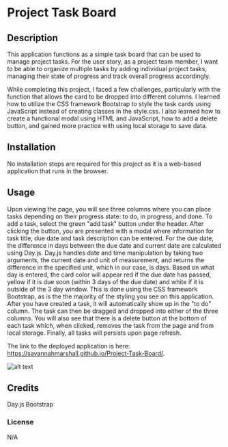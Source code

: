 # Project Task Board

## Description
This application functions as a simple task board that can be used to manage project tasks. For the user story, as a project team member, I want to be able to organize multiple tasks by adding individual project tasks, managing their state of progress and track overall progress accordingly. 

While completing this project, I faced a few challenges, particularly with the function that allows the card to be dropped into different columns. I learned how to utilize the CSS framework Bootstrap to style the task cards using JavaScript instead of creating classes in the style.css. I also learned how to create a functional modal using HTML and JavaScript, how to add a delete button, and gained more practice with using local storage to save data.


## Installation
No installation steps are required for this project as it is a web-based application that runs in the browser.

## Usage
Upon viewing the page, you will see three columns where you can place tasks depending on their progress state: to do, in progress, and done. To add a task, select the green "add task" button under the header. After clicking the button, you are presented with a modal where information for task title, due date and task description can be entered. For the due date, the difference in days between the due date and current date are calculated using Day.js. Day.js handles date and time manipulation by taking two arguments, the current date and unit of measurement, and returns the difference in the specified unit, which in our case, is days. Based on what day is entered, the card color will appear red if the due date has passed, yellow if it is due soon (within 3 days of the due date) and white if it is outside of the 3 day window. This is done using the CSS framework Bootstrap, as is the the majority of the styling you see on this application. After you have created a task, it will automatically show up in the "to do" column. The task can then be dragged and dropped into either of the three columns. You will also see that there is a delete button at the bottom of each task which, when clicked, removes the task from the page and from local storage. Finally, all tasks will persists upon page refresh.

The link to the deployed application is here: https://savannahmarshall.github.io/Project-Task-Board/.

![alt text](https://github.com/savannahmarshall/Project-Task-Board/blob/main/assets/challenge-5%20screenshot.png)

## Credits
Day.js
Bootstrap

### License
N/A





